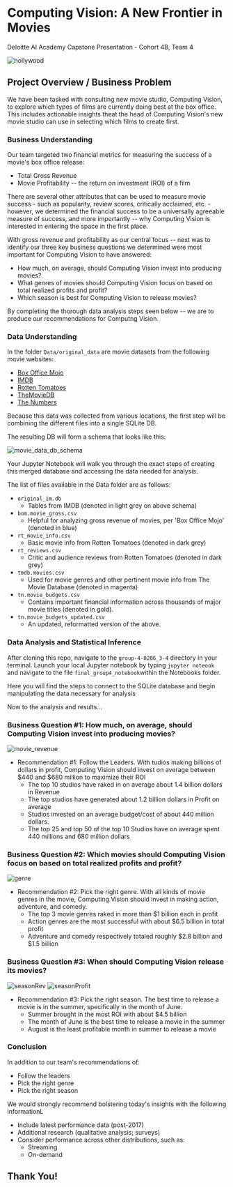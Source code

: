 # Computing Vision: A New Frontier in Movies
Deloitte AI Academy Capstone Presentation - Cohort 4B, Team 4

![hollywood](https://ca-times.brightspotcdn.com/dims4/default/f057258/2147483647/strip/true/crop/2048x1232+0+0/resize/1200x722!/quality/80/?url=https%3A%2F%2Fcalifornia-times-brightspot.s3.amazonaws.com%2F89%2Fa0%2Fe58e0b431e8ba9ea8444dee8cac8%2Fla-ed-hollywood-sign-wiped-off-the-map-2014112-001)

## Project Overview / Business Problem

We have been tasked with consulting new movie studio, Computing Vision, to explore which types of films are currently doing best at the box office. This includes actionable insights theat the head of Computing Vision's new movie studio can use in selecting which films to create first.

### Business Understanding

Our team targeted two financial metrics for measuring the success of a movie's box office release:
* Total Gross Revenue
* Movie Profitability -- the return on investment (ROI) of a film

There are several other attributes that can be used to measure movie success - such as popularity, review scores, critically acclaimed, etc. - however, we determined the financial success to be a universally agreeable measure of success, and more importantly -- why Computing Vision is interested in entering the space in the first place.

With gross revenue and profitability as our central focus -- next was to identify our three key business questions we determined were most important for Computing Vision to have answered:

* How much, on average, should Computing Vision invest into producing movies?
* What genres of movies should Computing Vision focus on based on total realized profits and profit?
* Which season is best for Computing Vision to release movies?

By completing the thorough data analysis steps seen below -- we are to produce our recommendations for Computng Vision.

### Data Understanding

In the folder `Data/original_data` are movie datasets from the following movie websites:

* [Box Office Mojo](https://www.boxofficemojo.com/)
* [IMDB](https://www.imdb.com/)
* [Rotten Tomatoes](https://www.rottentomatoes.com/)
* [TheMovieDB](https://www.themoviedb.org/)
* [The Numbers](https://www.the-numbers.com/)

Because this data was collected from various locations, the first step will be combining the different files into a single SQLite DB.

The resulting DB will form a schema that looks like this:

![movie_data_db_schema](/Images/DB_schema.jpg)

Your Jupyter Notebook will walk you through the exact steps of creating this merged database and accessing the data needed for analysis.

The list of files available in the Data folder are as follows:

* `original_im.db`
  * Tables from IMDB (denoted in light grey on above schema)
* `bom.movie_gross.csv`
  * Helpful for analyzing gross revenue of movies, per 'Box Office Mojo' (denoted in blue)
* `rt_movie_info.csv`
  * Basic movie info from Rotten Tomatoes  (denoted in dark grey)
* `rt_reviews.csv`
  * Critic and audience reviews from Rotten Tomatoes (denoted in dark grey)
* `tmdb.movies.csv`
  * Used for movie genres and other pertinent movie info from The Movie Database (denoted in magenta)
* `tn.movie_budgets.csv`
  * Contains important financial information across thousands of major movie titles (denoted in gold). 
* `tn.movie_budgets_updated.csv` 
  * An updated, reformatted version of the above.


### Data Analysis and Statistical Inference
After cloning this repo, navigate to the `group-4-0206_3-4` directory in your terminal. Launch your local Jupyter notebook by typing `jupyter noteook` and navigate to the file `final_group4_notebook`within the Notebooks folder.

Here you will find the steps to connect to the SQLite database and begin manipulating the data necessary for analysis

Now to the analysis and results...

### Business Question #1: How much, on average, should Computing Vision invest into producing movies?

![movie_revenue](/Images/bizRec1.png)

* Recommendation #1: Follow the Leaders. With tudios making billions of dollars in profit, Computing Vision should invest on average between $440 and $680 million to maximize their ROI
    * The top 10 studios have raked in on average about 1.4 billion dollars in Revenue
    * The top studios have generated about 1.2 billion dollars in Profit on average
    * Studios invested on an average budget/cost of about 440 million dollars. 
    * The top 25 and top 50 of the top 10 Studios have on average spent 440 millions and 680 million dollars


### Business Question #2: Which movies should Computing Vision focus on based on total realized profits and profit?

![genre](/Images/top10profitByGenre.jpg)

* Recommendation #2: Pick the right genre. With all kinds of movie genres in the movie, Computing Vision should invest in making action, adventure, and comedy.
    * The top 3 movie genres raked in more than $1 billion each in profit 
    * Action genres are the most successful with about $6.5 billion in total profit
    * Adventure and comedy respectively totaled roughly $2.8 billion and $1.5 billion


### Business Question #3: When should Computing Vision release its movies?

![seasonRev](/Images/revenueBySeason.jpg)
![seasonProfit](/Images/highestProfitMonth.jpg)

* Recommendation #3: Pick the right season. The best time to release a movie is in the summer, specifically in the month of June.
    * Summer brought in the most ROI with about $4.5 billion
    * The month of June is the best time to release a movie in the summer
    * August is the least profitable month in summer to release a movie


### Conclusion
In addition to our team's recommendations of:
  * Follow the leaders
  * Pick the right genre
  * Pick the right season

We would strongly recommend bolstering today's insights with the following informationL
  * Include latest performance data (post-2017)
  * Additional research (qualitative analysis; surveys)
  * Consider performance across other distributions, such as:
      * Streaming
      * On-demand


## Thank You!
